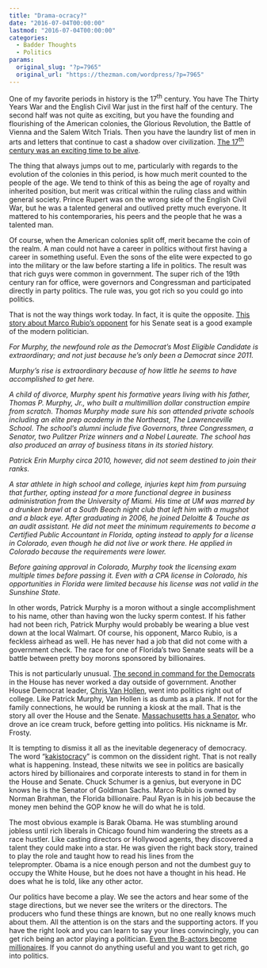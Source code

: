 ```yaml
---
title: "Drama-ocracy?"
date: "2016-07-04T00:00:00"
lastmod: "2016-07-04T00:00:00"
categories:
  - Badder Thoughts
  - Politics
params:
  original_slug: "?p=7965"
  original_url: "https://thezman.com/wordpress/?p=7965"
---
```


One of my favorite periods in history is the 17<sup>th</sup> century.
You have The Thirty Years War and the English Civil War just in the
first half of the century. The second half was not quite as exciting,
but you have the founding and flourishing of the American colonies, the
Glorious Revolution, the Battle of Vienna and the Salem Witch Trials.
Then you have the laundry list of men in arts and letters that continue
to cast a shadow over civilization. [The 17<sup>th</sup> century was an
exciting time to be alive](https://en.wikipedia.org/wiki/17th_century).

The thing that always jumps out to me, particularly with regards to the
evolution of the colonies in this period, is how much merit counted to
the people of the age. We tend to think of this as being the age of
royalty and inherited position, but merit was critical within the ruling
class and within general society. Prince Rupert was on the wrong side of
the English Civil War, but he was a talented general and outlived pretty
much everyone. It mattered to his contemporaries, his peers and the
people that he was a talented man.

Of course, when the American colonies split off, merit became the coin
of the realm. A man could not have a career in politics without first
having a career in something useful. Even the sons of the elite were
expected to go into the military or the law before starting a life in
politics. The result was that rich guys were common in government. The
super rich of the 19th century ran for office, were governors and
Congressman and participated directly in party politics. The rule was,
you got rich so you could go into politics.

That is not the way things work today. In fact, it is quite the
opposite. [This story about Marco Rubio’s
opponent](http://miami.cbslocal.com/2016/06/22/the-making-of-patrick-murphy/)
for his Senate seat is a good example of the modern politician.

*For Murphy, the newfound role as the Democrat’s Most Eligible Candidate
is extraordinary; and not just because he’s only been a Democrat since
2011.*

*Murphy’s rise is extraordinary because of how little he seems to have
accomplished to get here.*

*A child of divorce, Murphy spent his formative years living with his
father, Thomas P. Murphy, Jr., who built a multimillion dollar
construction empire from scratch. Thomas Murphy made sure his son
attended private schools including an elite prep academy in the
Northeast, The Lawrenceville School. The school’s alumni include five
Governors, three Congressmen, a Senator, two Pulitzer Prize winners and
a Nobel Laureate. The school has also produced an array of business
titans in its storied history.*

*Patrick Erin Murphy circa 2010, however, did not seem destined to join
their ranks.*

*A star athlete in high school and college, injuries kept him from
pursuing that further, opting instead for a more functional degree in
business administration from the University of Miami. His time at UM was
marred by a drunken brawl at a South Beach night club that left him with
a mugshot and a black eye. After graduating in 2006, he joined Deloitte
& Touche as an audit assistant. He did not meet the minimum requirements
to become a Certified Public Accountant in Florida, opting instead to
apply for a license in Colorado, even though he did not live or work
there. He applied in Colorado because the requirements were lower.*

*Before gaining approval in Colorado, Murphy took the licensing exam
multiple times before passing it. Even with a CPA license in Colorado,
his opportunities in Florida were limited because his license was not
valid in the Sunshine State.*

In other words, Patrick Murphy is a moron without a single
accomplishment to his name, other than having won the lucky sperm
contest. If his father had not been rich, Patrick Murphy would probably
be wearing a blue vest down at the local Walmart. Of course, his
opponent, Marco Rubio, is a feckless airhead as well. He has never had a
job that did not come with a government check. The race for one of
Florida’s two Senate seats will be a battle between pretty boy morons
sponsored by billionaires.

This is not particularly unusual. [The second in command for the
Democrats](https://en.wikipedia.org/wiki/Steny_Hoyer) in the House has
never worked a day outside of government. Another House Democrat leader,
[Chris Van Hollen](https://en.wikipedia.org/wiki/Chris_Van_Hollen), went
into politics right out of college. Like Patrick Murphy, Van Hollen is
as dumb as a plank. If not for the family connections, he would be
running a kiosk at the mall. That is the story all over the House and
the Senate. [Massachusetts has
a Senator](http://www.breitbart.com/big-government/2015/12/11/sen-ed-markey-39-years-voting-present/),
who drove an ice cream truck, before getting into politics. His nickname
is Mr. Frosty.

It is tempting to dismiss it all as the inevitable degeneracy of
democracy. The word
“[kakistocracy](https://en.wiktionary.org/wiki/kakistocracy)” is common
on the dissident right. That is not really what is happening. Instead,
these nitwits we see in politics are basically actors hired by
billionaires and corporate interests to stand in for them in the House
and Senate. Chuck Schumer is a genius, but everyone in DC knows he is
the Senator of Goldman Sachs. Marco Rubio is owned by Norman Brahman,
the Florida billionaire. Paul Ryan is in his job because the money men
behind the GOP know he will do what he is told.

The most obvious example is Barak Obama. He was stumbling around jobless
until rich liberals in Chicago found him wandering the streets as a race
hustler. Like casting directors or Hollywood agents, they discovered a
talent they could make into a star. He was given the right back story,
trained to play the role and taught how to read his lines from the
teleprompter. Obama is a nice enough person and not the dumbest guy to
occupy the White House, but he does not have a thought in his head. He
does what he is told, like any other actor.

Our politics have become a play. We see the actors and hear some of the
stage directions, but we never see the writers or the directors. The
producers who fund these things are known, but no one really knows much
about them. All the attention is on the stars and the supporting actors.
If you have the right look and you can learn to say your lines
convincingly, you can get rich being an actor playing a politician.
[Even the B-actors become
millionaires](http://www.motherjones.com/mojo/2014/09/eric-cantor-cashes-34-million-wall-street).
If you cannot do anything useful and you want to get rich, go into
politics.
